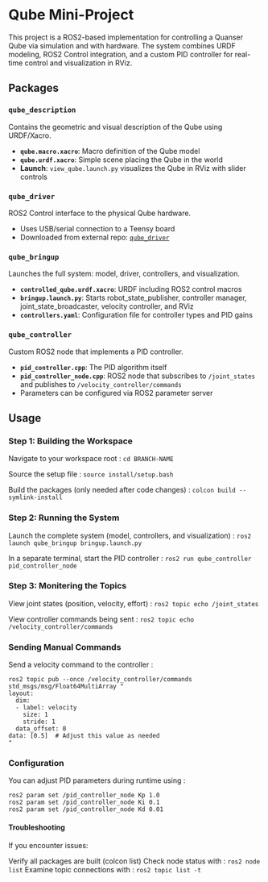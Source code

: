 # Qube Mini-Project

This project is a ROS2-based implementation for controlling a Quanser Qube via simulation and with hardware. The system combines URDF modeling, ROS2 Control integration, and a custom PID controller for real-time control and visualization in RViz.

## Packages

### `qube_description`
Contains the geometric and visual description of the Qube using URDF/Xacro.
- **`qube.macro.xacro`**: Macro definition of the Qube model
- **`qube.urdf.xacro`**: Simple scene placing the Qube in the world
- **Launch**: `view_qube.launch.py` visualizes the Qube in RViz with slider controls

### `qube_driver`
ROS2 Control interface to the physical Qube hardware.
- Uses USB/serial connection to a Teensy board
- Downloaded from external repo: [`qube_driver`](https://github.com/adamleon/qube_driver)

### `qube_bringup`
Launches the full system: model, driver, controllers, and visualization.
- **`controlled_qube.urdf.xacro`**: URDF including ROS2 control macros
- **`bringup.launch.py`**: Starts robot_state_publisher, controller manager, joint_state_broadcaster, velocity controller, and RViz
- **`controllers.yaml`**: Configuration file for controller types and PID gains

### `qube_controller`
Custom ROS2 node that implements a PID controller.
- **`pid_controller.cpp`**: The PID algorithm itself
- **`pid_controller_node.cpp`**: ROS2 node that subscribes to `/joint_states` and publishes to `/velocity_controller/commands`
- Parameters can be configured via ROS2 parameter server

## Usage

### Step 1: Building the Workspace

Navigate to your workspace root : 
```cd BRANCH-NAME```

Source the setup file :
```source install/setup.bash```

Build the packages (only needed after code changes) :
```colcon build --symlink-install```

### Step 2: Running the System

Launch the complete system (model, controllers, and visualization) :
```ros2 launch qube_bringup bringup.launch.py```

In a separate terminal, start the PID controller :
```ros2 run qube_controller pid_controller_node```

### Step 3: Monitering the Topics

View joint states (position, velocity, effort) :
```ros2 topic echo /joint_states```

View controller commands being sent :
```ros2 topic echo /velocity_controller/commands```

### Sending Manual Commands

Send a velocity command to the controller :
```
ros2 topic pub --once /velocity_controller/commands std_msgs/msg/Float64MultiArray "
layout:
  dim:
  - label: velocity
    size: 1
    stride: 1
  data_offset: 0
data: [0.5]  # Adjust this value as needed
"
```

### Configuration

You can adjust PID parameters during runtime using :
```
ros2 param set /pid_controller_node Kp 1.0
ros2 param set /pid_controller_node Ki 0.1
ros2 param set /pid_controller_node Kd 0.01
```
#### Troubleshooting 

If you encounter issues:

Verify all packages are built (colcon list)
Check node status with : `ros2 node list`
Examine topic connections with : `ros2 topic list -t`
